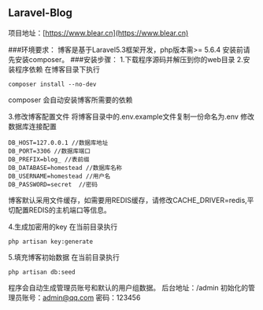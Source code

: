 ## Laravel-Blog

项目地址：[https://www.blear.cn](https://www.blear.cn)

###环境要求：
博客是基于Laravel5.3框架开发，php版本需>= 5.6.4
安装前请先安装composer。
###安装步骤：
1.下载程序源码并解压到你的web目录
2.安装程序依赖
  在博客目录下执行
  ```
  composer install --no-dev
  ```
  composer 会自动安装博客所需要的依赖
  
 3.修改博客配置文件
 将博客目录中的.env.example文件复制一份命名为.env
 修改数据库连接配置
 ```
 DB_HOST=127.0.0.1 //数据库地址
 DB_PORT=3306 //数据库端口
 DB_PREFIX=blog_ //表前缀
 DB_DATABASE=homestead //数据库名称
 DB_USERNAME=homestead //用户名
 DB_PASSWORD=secret  //密码
 ```
 博客默认采用文件缓存，如需要用REDIS缓存，请修改CACHE_DRIVER=redis,平切配置REDIS的主机端口等信息。
 
 4.生成加密用的key
 在当前目录执行
 ```
 php artisan key:generate
 ```
 5.填充博客初始数据
 在当前目录执行
 ```
 php artisan db:seed
 ```
 程序会自动生成管理员账号和默认的用户组数据。
 后台地址：/admin
 初始化的管理员账号：admin@qq.com 密码：123456
